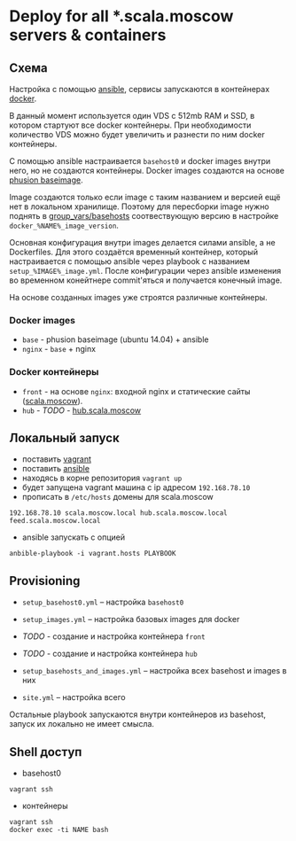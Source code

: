 # Deploy for all *.scala.moscow servers & containers


## Схема

Настройка с помощью [ansible](http://docs.ansible.com/index.html),
сервисы запускаются в контейнерах [docker](https://docs.docker.com/).

В данный момент используется один VDS с 512mb RAM и SSD, в котором стартуют все 
docker контейнеры. При необходимости количество VDS можно будет увеличить и 
разнести по ним docker контейнеры.

С помощью ansible настраивается `basehost0` и  docker images внутри него,
но не создаются контейнеры. Docker images создаются на основе
[phusion baseimage](https://github.com/phusion/baseimage-docker).

Image создаются только если image с таким названием и версией ещё нет в локальном хранилище.
Поэтому для пересборки image нужно поднять в [group_vars/basehosts](group_vars/basehosts)
соотвествующую версию в настройке `docker_%NAME%_image_version`.

Основная конфигурация внутри images делается силами ansible, а не Dockerfiles.
Для этого создаётся временный контейнер, который настраивается с помощью ansible через
playbook с названием `setup_%IMAGE%_image.yml`. После конфигурации через ansible
изменения во временном конейтнере commit'яться и получается конечный image.

На основе созданных images уже строятся различные контейнеры.

### Docker images

* `base` - phusion baseimage (ubuntu 14.04) + ansible
* `nginx` - `base` + nginx

### Docker контейнеры

* `front` - на основе `nginx`: входной nginx и статические сайты
  ([scala.moscow](https://github.com/scala-moscow/scala.moscow)).
* `hub` - *TODO* - [hub.scala.moscow](https://github.com/scala-moscow/hub.scala.moscow)


## Локальный запуск

* поставить [vagrant](https://www.vagrantup.com/downloads.html)
* поставить [ansible](http://docs.ansible.com/intro_installation.html#installation)
* находясь в корне репозитория `vagrant up`
* будет запущена vagrant машина с ip адресом `192.168.78.10`
* прописать в `/etc/hosts` домены для scala.moscow
```
192.168.78.10 scala.moscow.local hub.scala.moscow.local feed.scala.moscow.local
```
* ansible запускать с опцией
```
anbible-playbook -i vagrant.hosts PLAYBOOK
```

## Provisioning

* `setup_basehost0.yml` – настройка `basehost0`

* `setup_images.yml` – настройка базовых images для docker

* *TODO* - создание и настройка контейнера `front`

* *TODO* - создание и настройка контейнера `hub`

* `setup_basehosts_and_images.yml` – настройка всех basehost и images в них

* `site.yml` – настройка всего

Остальные playbook запускаются внутри контейнеров из basehost, запуск их
локально не имеет смысла.

## Shell доступ

* basehost0
```
vagrant ssh
```

* контейнеры
```
vagrant ssh
docker exec -ti NAME bash
```

